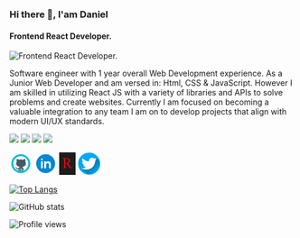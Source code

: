 ### Hi there 👋, I'am Daniel
#### Frontend React Developer. 
![Frontend React Developer. ](https://devrook.vercel.app/favicon.ico)

Software engineer with 1 year overall Web Development experience. As a Junior Web Developer and am versed in: Html, CSS & JavaScript. However I am skilled in utilizing React JS with a variety of libraries and APIs to solve problems and create websites. Currently I am focused on becoming a valuable integration to any team I am on to develop projects that align with modern UI/UX standards.

<img src='https://camo.githubusercontent.com/fe1abf16d1d4824f981369efa86e37e9947eab8930b28eacfe1c4a9a16a1e882/68747470733a2f2f696d672e736869656c64732e696f2f62616467652f72656163742d3138363763303f7374796c653d666f722d7468652d6261646765266c6f676f3d7265616374266c6f676f436f6c6f723d666666' heigh='20'> <img src='https://camo.githubusercontent.com/7f013f938d603c56bcb7b16487d4bb8c1ac4138b26e6af5f31e91efd5f346cc5/68747470733a2f2f696d672e736869656c64732e696f2f62616467652f534353532d4343363639393f7374796c653d666f722d7468652d6261646765266c6f676f3d73617373266c6f676f436f6c6f723d7768697465' heigh='20'> <img src='https://camo.githubusercontent.com/84abea55deb92e38494f684f325a1a278b0610465088e6daa7fb0d4eb8c71a26/68747470733a2f2f696d672e736869656c64732e696f2f62616467652f4a6176615363726970742d4637444631453f7374796c653d666f722d7468652d6261646765266c6f676f3d6a617661736372697074266c6f676f436f6c6f723d303030' heigh='20'> <img src='https://camo.githubusercontent.com/d63d473e728e20a286d22bb2226a7bf45a2b9ac6c72c59c0e61e9730bfe4168c/68747470733a2f2f696d672e736869656c64732e696f2f62616467652f48544d4c352d4533344632363f7374796c653d666f722d7468652d6261646765266c6f676f3d68746d6c35266c6f676f436f6c6f723d7768697465' heigh='20'>



[<img src='https://github.com/Dev-Rook/Dev-Rook/blob/main/GitHub-Icon.png' alt='github' height='40'>](https://github.com/Dev-Rook) 
[<img src='https://github.com/Dev-Rook/Dev-Rook/blob/main/LinkedIn-Icon.png' alt='linkedin' height='40'>](https://www.linkedin.com/in/Dev-rook/) [<img src='https://github.com/Dev-Rook/Dev-Rook/blob/main/Logo.jpg' alt='website' height='40'>](https://devrook.vercel.app/) [<img src='https://github.com/Dev-Rook/Dev-Rook/blob/main/Twitter-Icon.png' alt='website' height='40'>](https://twitter.com/Dev_Rook) 

[![Top Langs](https://github-readme-stats.vercel.app/api/top-langs/?username=Dev-Rook)](https://github.com/anuraghazra/github-readme-stats)

![GitHub stats](https://github-readme-stats.vercel.app/api?username=Dev-Rook&show_icons=true)  

![Profile views](https://gpvc.arturio.dev/Dev-Rook)  

